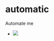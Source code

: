 # automatic
Automate me   

* ![](https://github.com/nonameexist/automatic/workflows/Nginx%20upstream%20switch%20ipv6%20test/badge.svg) 
